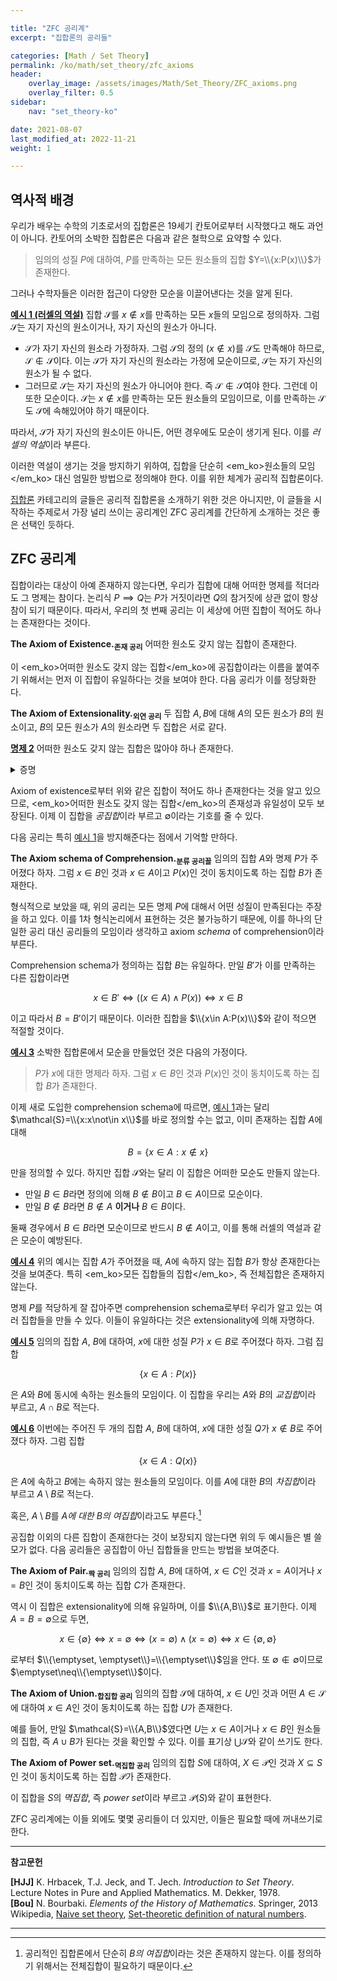 ```yaml
---

title: "ZFC 공리계"
excerpt: "집합론의 공리들"

categories: [Math / Set Theory]
permalink: /ko/math/set_theory/zfc_axioms
header:
    overlay_image: /assets/images/Math/Set_Theory/ZFC_axioms.png
    overlay_filter: 0.5
sidebar: 
    nav: "set_theory-ko"

date: 2021-08-07
last_modified_at: 2022-11-21
weight: 1

---
```


## 역사적 배경

우리가 배우는 수학의 기초로서의 집합론은 19세기 칸토어로부터 시작했다고 해도 과언이 아니다. 칸토어의 소박한 집합론은 다음과 같은 철학으로 요약할 수 있다. 

> 임의의 성질 $P$에 대하여, $P$를 만족하는 모든 원소들의 집합 $Y=\\{x:P(x)\\}$가 존재한다.

그러나 수학자들은 이러한 접근이 다양한 모순을 이끌어낸다는 것을 알게 된다. 

<div class="example" markdown="1">

<ins id="ex1">**예시 1 (러셀의 역설)**</ins> 집합 $\mathcal{S}$를 <phrase>$x\not\in x$를 만족하는 모든 $x$들의 모임</phrase>으로 정의하자. 그럼 $\mathcal{S}$는 자기 자신의 원소이거나, 자기 자신의 원소가 아니다.

- $\mathcal{S}$가 자기 자신의 원소라 가정하자. 그럼 $\mathcal{S}$의 정의 ($x\not\in x$)를 $\mathcal{S}$도 만족해야 하므로, $\mathcal{S}\not\in\mathcal{S}$이다. 이는 $\mathcal{S}$가 자기 자신의 원소라는 가정에 모순이므로, $\mathcal{S}$는 자기 자신의 원소가 될 수 없다.
- 그러므로 $\mathcal{S}$는 자기 자신의 원소가 아니어야 한다. 즉 $\mathcal{S}\not\in\mathcal{S}$여야 한다. 그런데 이 또한 모순이다. $\mathcal{S}$는 $x\not\in x$를 만족하는 모든 원소들의 모임이므로, 이를 만족하는 $\mathcal{S}$도 $\mathcal{S}$에 속해있어야 하기 때문이다.

따라서, $\mathcal{S}$가 자기 자신의 원소이든 아니든, 어떤 경우에도 모순이 생기게 된다. 이를 *러셀의 역설*이라 부른다.

</div>

이러한 역설이 생기는 것을 방지하기 위하여, 집합을 단순히 <em_ko>원소들의 모임</em_ko> 대신 엄밀한 방법으로 정의해야 한다. 이를 위한 체계가 공리적 집합론이다. 

[집합론](/ko/set_theory/) 카테고리의 글들은 공리적 집합론을 소개하기 위한 것은 아니지만, 이 글들을 시작하는 주제로서 가장 널리 쓰이는 공리계인 ZFC 공리계를 간단하게 소개하는 것은 좋은 선택인 듯하다.

## ZFC 공리계

집합이라는 대상이 아예 존재하지 않는다면, 우리가 집합에 대해 어떠한 명제를 적더라도 그 명제는 참이다. 논리식 $P\implies Q$는 $P$가 거짓이라면 $Q$의 참거짓에 상관 없이 항상 참이 되기 때문이다. 따라서, 우리의 첫 번째 공리는 이 세상에 어떤 집합이 적어도 하나는 존재한다는 것이다.

<div class="misc" markdown="1">

**The Axiom of Existence.<sub>존재 공리</sub>** 어떠한 원소도 갖지 않는 집합이 존재한다.
  
</div>

이 <em_ko>어떠한 원소도 갖지 않는 집합</em_ko>에 공집합이라는 이름을 붙여주기 위해서는 먼저 이 집합이 유일하다는 것을 보여야 한다. 다음 공리가 이를 정당화한다.

<div class="misc" markdown="1">

**The Axiom of Extensionality.<sub>외연 공리</sub>** 두 집합 $A,B$에 대해 $A$의 모든 원소가 $B$의 원소이고, $B$의 모든 원소가 $A$의 원소라면 두 집합은 서로 같다.

</div>

<div class="proposition" markdown="1">

<ins id="pp2">**명제 2**</ins> 어떠한 원소도 갖지 않는 집합은 많아야 하나 존재한다.

</div>
<details class="proof" markdown="1">
<summary>증명</summary>

집합 $A$와 $B$가 어떠한 원소도 갖지 않는 집합이라 하자. 그럼 두 개의 명제 

$$((x\in A)\implies (x\in B)),\qquad ((x\in B)\implies (x\in A))$$

가 모두 참이다. 따라서 axiom of extensionality에 의하여 $A=B$이다. 

</details>

Axiom of existence로부터 위와 같은 집합이 적어도 하나 존재한다는 것을 알고 있으므로, <em_ko>어떠한 원소도 갖지 않는 집합</em_ko>의 존재성과 유일성이 모두 보장된다. 이제 이 집합을 *공집합*이라 부르고 $\emptyset$이라는 기호를 줄 수 있다.

다음 공리는 특히 [예시 1](#ex1)을 방지해준다는 점에서 기억할 만하다.

<div class="misc" markdown="1">

**The Axiom schema of Comprehension.<sub>분류 공리꼴</sub>** 임의의 집합 $A$와 명제 $P$가 주어졌다 하자. 그럼 <phrase>$x\in B$인 것</phrase>과 <phrase>$x\in A$이고 $P(x)$인 것</phrase>이 동치이도록 하는 집합 $B$가 존재한다.

</div>

형식적으로 보았을 때, 위의 공리는 모든 명제 $P$에 대해서 어떤 성질이 만족된다는 주장을 하고 있다. 이를 1차 형식논리에서 표현하는 것은 불가능하기 때문에, 이를 하나의 단일한 공리 대신 공리들의 모임이라 생각하고 axiom *schema* of comprehension이라 부른다.

Comprehension schema가 정의하는 집합 $B$는 유일하다. 만일 $B'$가 이를 만족하는 다른 집합이라면

$$x\in B'\iff ((x\in A)\wedge P(x))\iff x\in B$$

이고 따라서 $B=B'$이기 때문이다. 이러한 집합을 $\\{x\in A:P(x)\\}$와 같이 적으면 적절할 것이다.

<div class="example" markdown="1">

<ins id="ex3">**예시 3**</ins> 소박한 집합론에서 모순을 만들었던 것은 다음의 가정이다.

> $P$가 $x$에 대한 명제라 하자. 그럼 <phrase>$x\in B$인 것</phrase>과 <phrase>$P(x)$인 것</phrase>이 동치이도록 하는 집합 $B$가 존재한다.

이제 새로 도입한 comprehension schema에 따르면, [예시 1](#ex1)과는 달리 $\mathcal{S}=\\{x:x\not\in x\\}$를 바로 정의할 수는 없고, 이미 존재하는 집합 $A$에 대해 

$$B=\{x\in A:x\not\in x\}$$

만을 정의할 수 있다. 하지만 집합 $\mathcal{S}$와는 달리 이 집합은 어떠한 모순도 만들지 않는다. 

- 만일 $B\in B$라면 정의에 의해 $B\not\in B$이고 $B\in A$이므로 모순이다. 
- 만일 $B\not\in B$라면 $B\not\in A$ **이거나** $B\in B$이다. 

둘째 경우에서 $B\in B$라면 모순이므로 반드시 $B\not\in A$이고, 이를 통해 러셀의 역설과 같은 모순이 예방된다.

</div>

<div class="example" markdown="1">

<ins id="ex4">**예시 4**</ins> 위의 예시는 집합 $A$가 주어졌을 때, $A$에 속하지 않는 집합 $B$가 항상 존재한다는 것을 보여준다. 특히 <em_ko>모든 집합들의 집합</em_ko>, 즉 전체집합은 존재하지 않는다.  

</div>

명제 $P$를 적당하게 잘 잡아주면 comprehension schema로부터 우리가 알고 있는 여러 집합들을 만들 수 있다. 이들이 유일하다는 것은 extensionality에 의해 자명하다.

<div class="example" markdown="1">

<ins id="ex5">**예시 5**</ins> 임의의 집합 $A$, $B$에 대하여, $x$에 대한 성질 $P$가 $x\in B$로 주어졌다 하자. 그럼 집합 

$$\{x\in A:P(x)\}$$

은 $A$와 $B$에 동시에 속하는 원소들의 모임이다. 이 집합을 우리는 $A$와 $B$의 *교집합*이라 부르고, $A\cap B$로 적는다.

</div>

<div class="example" markdown="1">

<ins id="ex6">**예시 6**</ins> 이번에는 주어진 두 개의 집합 $A$, $B$에 대하여, $x$에 대한 성질 $Q$가 $x\not\in B$로 주어졌다 하자. 그럼 집합 

$$\{x\in A:Q(x)\}$$

은 $A$에 속하고 $B$에는 속하지 않는 원소들의 모임이다. 이를 $A$에 대한 $B$의 *차집합*이라 부르고 $A\setminus B$로 적는다.

</div>

혹은, $A\setminus B$를 *$A$에 대한 $B$의 여집합*이라고도 부른다.[^1] 

공집합 이외의 다른 집합이 존재한다는 것이 보장되지 않는다면 위의 두 예시들은 별 쓸모가 없다. 다음 공리들은 공집합이 아닌 집합들을 만드는 방법을 보여준다.

<div class="misc" markdown="1">

**The Axiom of Pair.<sub>짝 공리</sub>** 임의의 집합 $A$, $B$에 대하여, <phrase>$x\in C$인 것</phrase>과 <phrase>$x=A$이거나 $x=B$인 것</phrase>이 동치이도록 하는 집합 $C$가 존재한다.

</div>

역시 이 집합은 extensionality에 의해 유일하며, 이를 $\\{A,B\\}$로 표기한다. 이제 $A=B=\emptyset$으로 두면, 

$$x\in \{\emptyset\}\iff x=\emptyset\iff (x=\emptyset)\wedge(x=\emptyset)\iff x\in \{\emptyset,\emptyset\}$$

로부터 $\\{\emptyset, \emptyset\\}=\\{\emptyset\\}$임을 안다. 또 $\emptyset\not\in \emptyset$이므로 $\emptyset\neq\\{\emptyset\\}$이다. 

<div class="misc" markdown="1">

**The Axiom of Union.<sub>합집합 공리</sub>** 임의의 집합 $\mathcal{S}$에 대하여, <phrase>$x\in U$인 것</phrase>과 <phrase>어떤 $A\in\mathcal{S}$에 대하여 $x\in A$인 것</phrase>이 동치이도록 하는 집합 $U$가 존재한다.

</div>

예를 들어, 만일 $\mathcal{S}=\\{A,B\\}$였다면 $U$는 <phrase>$x\in A$이거나 $x\in B$인 원소들의 집합</phrase>, 즉 $A\cup B$가 된다는 것을 확인할 수 있다. 이를 표기상 $\bigcup\mathcal{S}$와 같이 쓰기도 한다.

<div class="misc" markdown="1">

**The Axiom of Power set.<sub>멱집합 공리</sub>** 임의의 집합 $S$에 대하여, <phrase>$X\in \mathcal{P}$인 것</phrase>과 <phrase>$X\subseteq S$인 것</phrase>이 동치이도록 하는 집합 $\mathcal{P}$가 존재한다.

</div>

이 집합을 $S$의 *멱집합*, 즉 *power set*이라 부르고 $\mathcal{P}(S)$와 같이 표현한다. 

ZFC 공리계에는 이들 외에도 몇몇 공리들이 더 있지만, 이들은 필요할 때에 꺼내쓰기로 한다.

---
**참고문헌**

**[HJJ]** K. Hrbacek, T.J. Jeck, and T. Jech. *Introduction to Set Theory*. Lecture Notes in Pure and Applied Mathematics. M. Dekker, 1978.  
**[Bou]** N. Bourbaki. *Elements of the History of Mathematics*. Springer, 2013  
Wikipedia, [Naive set theory](https://en.wikipedia.org/wiki/Naive_set_theory), [Set-theoretic definition of natural numbers](https://en.wikipedia.org/wiki/Set-theoretic_definition_of_natural_numbers).

---

[^1]: 공리적인 집합론에서 단순히 *$B$의 여집합*이라는 것은 존재하지 않는다. 이를 정의하기 위해서는 전체집합이 필요하기 때문이다. 
